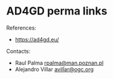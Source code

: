 AD4GD perma links
==============================

References:
* https://ad4gd.eu/

Contacts: 
* Raul Palma <rpalma@man.poznan.pl>
* Alejandro Villar <avillar@ogc.org>
